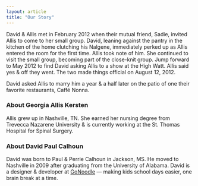 ```yaml
---
layout: article
title: "Our Story"
---
```


David & Allis met in February 2012 when their mutual friend, Sadie, invited
Allis to come to her small group. David, leaning against the pantry in the
kitchen of the home clutching his Nalgene, immediately perked up as Allis entered
the room for the first time. Allis took note of him. She continued to visit
the small group, becoming part of the close-knit group. Jump forward to May 2012
to find David asking Allis to a show at the High Watt. Allis said yes & off
they went. The two made things official on August 12, 2012.

David asked Allis to marry him a year & a half later on the patio of one their
favorite restaurants, Caffé Nonna.

### About Georgia Allis Kersten
Allis grew up in Nashville, TN. She earned her nursing degree from Trevecca
Nazarene University & is currently working at the St. Thomas Hospital for
Spinal Surgery.

### About David Paul Calhoun
David was born to Paul & Perrie Calhoun in Jackson, MS. He moved to Nashville in
2009 after graduating from the University of Alabama. David is a designer &
developer at [GoNoodle](http://gonoodle.com) —  making kids school days easier, one
brain break at a time.

